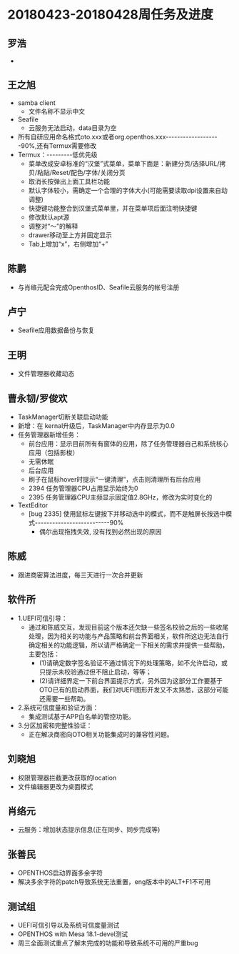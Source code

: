 # 20180423-20180428周任务及进度

## 罗浩
- 

## 王之旭
- samba client
   - 文件名称不显示中文
- Seafile
   - 云服务无法启动，data目录为空
- 所有自研应用命名格式oto.xxx或者org.openthos.xxx-------------------90%,还有Termux需要修改
- Termux：---------低优先级
   - 菜单改成安卓标准的“汉堡”式菜单，菜单下面是：新建分页/选择URL/拷贝/粘贴/Reset/配色/字体/关闭分页
   - 取消长按弹出上面工具栏功能
   - 默认字体较小，需确定一个合理的字体大小(可能需要读取dpi设置来自动调整)
   - 快捷键功能整合到汉堡式菜单里，并在菜单项后面注明快捷键
   - 修改默认apt源
   - 调整对“～”的解释
   - drawer移动至上方并固定显示
   - Tab上增加“x”，右侧增加“+”

## 陈鹏
- 与肖络元配合完成OpenthosID、Seafile云服务的帐号注册

## 卢宁
- Seafile应用数据备份与恢复

## 王明
- 文件管理器收藏动态

## 曹永韧/罗俊欢
- TaskManager切断关联启动功能
- 新增：在 kernal升级后，TaskManager中内存显示为0.0
- 任务管理器新增任务：
   - 前台应用：显示目前所有有窗体的应用，除了任务管理器自己和系统核心应用（包括影梭）
   - 无需休眠
   - 后台应用
   - 刷子在鼠标hover时提示“一键清理”，点击则清理所有后台应用
   - 2394 任务管理器CPU占用显示始终为0
   - 2395 任务管理器CPU主频显示固定值2.8GHz，修改为实时变化的
- TextEditor
   - [bug 2335] 使用鼠标左键按下并移动选中的模式，而不是触屏长按选中模式--------------------------90%
      - 偶尔出现拖拽失效, 没有找到必然出现的原因

## 陈威
- 跟进商密算法进度，每三天进行一次合并更新

## 软件所
- 1.UEFI可信引导：
   - 通过和陈威交互，发现目前这个版本还欠缺一些签名校验之后的一些收尾处理，因为相关的功能与产品策略和前台界面相关，软件所这边无法自行确定相关的功能逻辑，所以请严格确定一下相关的需求并提供一些帮助，主要包括：
      - (1)请确定数字签名验证不通过情况下的处理策略，如不允许启动，或只提示未校验通过但不阻止启动，等等；
      - (2)请详细界定一下前台界面提示方式，另外因为这部分工作要基于OTO已有的启动界面，我们对UEFI图形开发又不太熟悉，这部分可能还需要一些帮助。
- 2.系统可信度量和验证方面：
   - 集成测试基于APP白名单的管控功能。
- 3.分区加密和完整性验证：
   - 正在解决商密向OTO相关功能集成时的兼容性问题。

## 刘晓旭
- 权限管理器拦截更改获取的location
- 文件编辑器更改为桌面模式

## 肖络元
- 云服务：增加状态提示信息(正在同步、同步完成等)

## 张善民
- OPENTHOS启动界面多余字符
- 解决多余字符的patch导致系统无法重置，eng版本中的ALT+F1不可用

## 测试组
- UEFI可信引导以及系统可信度量测试
- OPENTHOS with Mesa 18.1-devel测试
- 周三全面测试重点了解未完成的功能和导致系统不可用的严重bug
